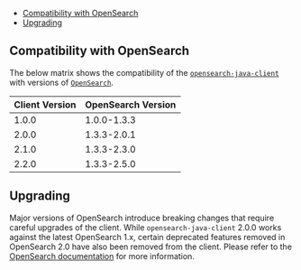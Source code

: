 - [Compatibility with OpenSearch](#compatibility-with-opensearch)
- [Upgrading](#upgrading)

## Compatibility with OpenSearch

The below matrix shows the compatibility of the [`opensearch-java-client`](https://search.maven.org/artifact/org.opensearch.client/opensearch-java) with versions of [`OpenSearch`](https://opensearch.org/downloads.html#opensearch).

| Client Version | OpenSearch Version |
|----------------|--------------------|
| 1.0.0          | 1.0.0-1.3.3        |
| 2.0.0          | 1.3.3-2.0.1        |
| 2.1.0          | 1.3.3-2.3.0        |
| 2.2.0          | 1.3.3-2.5.0        |

## Upgrading

Major versions of OpenSearch introduce breaking changes that require careful upgrades of the client. While `opensearch-java-client` 2.0.0 works against the latest OpenSearch 1.x, certain deprecated features removed in OpenSearch 2.0 have also been removed from the client. Please refer to the [OpenSearch documentation](https://opensearch.org/docs/latest/clients/index/) for more information.